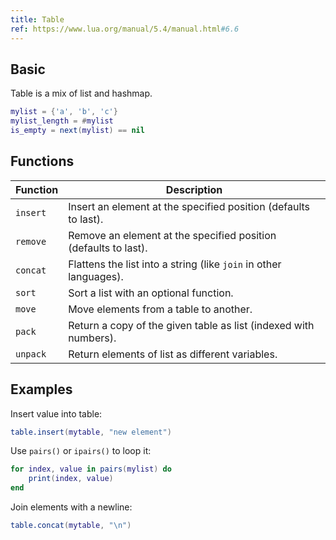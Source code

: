 ```yaml
---
title: Table
ref: https://www.lua.org/manual/5.4/manual.html#6.6
---
```


## Basic

Table is a mix of list and hashmap.

```lua
mylist = {'a', 'b', 'c'}
mylist_length = #mylist
is_empty = next(mylist) == nil
```

## Functions

| Function | Description |
| -------- | ----------- |
| `insert` | Insert an element at the specified position (defaults to last). |
| `remove` | Remove an element at the specified position (defaults to last). |
| `concat` | Flattens the list into a string (like `join` in other languages). |
| `sort` | Sort a list with an optional function. |
| `move` | Move elements from a table to another. |
| `pack` | Return a copy of the given table as list (indexed with numbers). |
| `unpack` | Return elements of list as different variables. |

## Examples

Insert value into table:

```lua
table.insert(mytable, "new element")
```

Use `pairs()` or `ipairs()` to loop it:

```lua
for index, value in pairs(mylist) do
    print(index, value)
end
```

Join elements with a newline:

```lua
table.concat(mytable, "\n")
```
